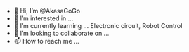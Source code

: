 - 👋 Hi, I’m @AkasaGoGo
- 👀 I’m interested in ...
- 🌱 I’m currently learning ... Electronic circuit, Robot Control
- 💞️ I’m looking to collaborate on ...
- 📫 How to reach me ...

<!---
AkasaGoGo/AkasaGoGo is a ✨ special ✨ repository because its `README.md` (this file) appears on your GitHub profile.
You can click the Preview link to take a look at your changes.
--->
